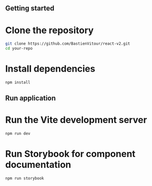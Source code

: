 ## Getting started

# Clone the repository

```bash
git clone https://github.com/BastienVitour/react-v2.git
cd your-repo
```

# Install dependencies
```bash
npm install
```

## Run application

# Run the Vite development server
```bash
npm run dev
```

# Run Storybook for component documentation
```bash
npm run storybook
```